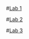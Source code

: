 #[Lab 1](https://github.com/kate-pavlenko/Programming-technologies-it.git)

#[Lab 2](https://github.com/kate-pavlenko/Programming-technologies-it/tree/master/Lab2)

#[Lab 3](https://github.com/kate-pavlenko/Programming-technologies-it/tree/master/Lab3)

